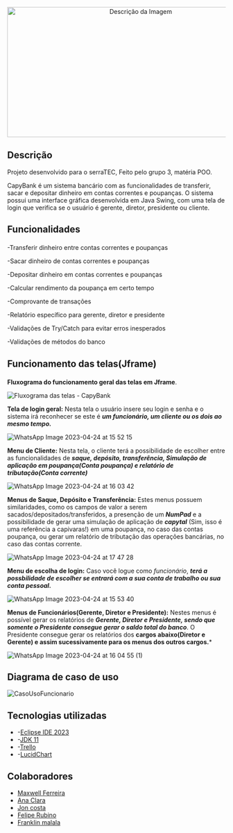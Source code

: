 <p align="center">
  <img src="https://user-images.githubusercontent.com/127156275/233812370-6b2ca65e-1652-4bd2-9e84-a6de39f76fbf.png" width="600" height="300" alt="Descrição da Imagem">
</p>

## Descrição
Projeto desenvolvido para o serraTEC, Feito pelo grupo 3, matéria POO.</p>
CapyBank é um sistema bancário com as funcionalidades de transferir, sacar e depositar dinheiro em contas correntes e poupanças. O sistema possui uma interface gráfica desenvolvida em Java Swing, com uma tela de login que verifica se o usuário é gerente, diretor, presidente ou cliente.

## Funcionalidades</p>
-Transferir dinheiro entre contas correntes e poupanças</p>
-Sacar dinheiro de contas correntes e poupanças</p>
-Depositar dinheiro em contas correntes e poupanças</p></p>
-Calcular rendimento da poupança em certo tempo</p>
-Comprovante de transações</p>
-Relatório específico para gerente, diretor e presidente</p>
-Validações de Try/Catch para evitar erros inesperados</p>
-Validações de métodos do banco</p>   

## Funcionamento das telas(Jframe)</p>

**Fluxograma do funcionamento geral das telas em Jframe**.</p></p>
![Fluxograma das telas - CapyBank](https://user-images.githubusercontent.com/127156460/234085530-1033e0bc-029d-4e86-983a-ba42e3c19229.png)</p>

**Tela de login geral:** Nesta tela o usuário insere seu login e senha e o sistema irá reconhecer se este é ***um funcionário, um cliente ou os dois ao mesmo tempo.***</p></p>
![WhatsApp Image 2023-04-24 at 15 52 15](https://user-images.githubusercontent.com/127156460/234095307-d85e7842-0e70-4edf-bfb6-641a3dd2078e.jpeg)</p>

**Menu de Cliente:** Nesta tela, o cliente terá a possibilidade de escolher entre as funcionalidades de ***saque, depósito, transferência, Simulação de aplicação em poupança(Conta poupança) e relatório de tributação(Conta corrente)***</p></p>
![WhatsApp Image 2023-04-24 at 16 03 42](https://user-images.githubusercontent.com/127156460/234104561-2d2b9e7e-ba81-4c41-acb4-8278fb9121fd.jpeg)


**Menus de Saque, Depósito e Transferência:** Estes menus possuem similaridades, como os campos de valor a serem sacados/depositados/transferidos, a presenção de um ***NumPad*** e a possibilidade de gerar uma simulação de aplicação de ***capytal*** (Sim, isso é uma referência a capivaras!) em uma poupança, no caso das contas poupança, ou gerar um relatório de tributação das operações bancárias, no caso das contas corrente.</p></p>
![WhatsApp Image 2023-04-24 at 17 47 28](https://user-images.githubusercontent.com/127156460/234113316-116ede6c-63d4-4161-8eca-1977f595b097.jpeg)</p>


**Menu de escolha de login:** Caso você logue como _funcionário_, ***terá a possbilidade de escolher se entrará com a sua conta de trabalho ou sua conta pessoal.***</p></p>
![WhatsApp Image 2023-04-24 at 15 53 40](https://user-images.githubusercontent.com/127156460/234100433-d3f7a0bc-6d67-4841-a9be-e94a84cb6d2d.jpeg)</p>

**Menus de Funcionários(Gerente, Diretor e Presidente):** Nestes menus é possível gerar os relatórios de ***Gerente, Diretor e Presidente, sendo que somente o Presidente consegue gerar o saldo total do banco***. O Presidente consegue gerar os relatórios dos **cargos abaixo(Diretor e Gerente) e assim sucessivamente para os menus dos outros cargos.***</p></p>
![WhatsApp Image 2023-04-24 at 16 04 55 (1)](https://user-images.githubusercontent.com/127156460/234106662-784751e9-1459-4f2d-aa45-301e314c58c7.jpeg)

## Diagrama de caso de uso 
![CasoUsoFuncionario](https://user-images.githubusercontent.com/127156460/234112606-802965fc-bf7b-42e9-8b98-dfc26390b9cf.png)</p>

## Tecnologias utilizadas 
* -[Eclipse IDE 2023](https://www.eclipse.org/downloads/)
* -[JDK 11](https://jdk.java.net/11/)
* -[Trello](https://trello.com/b/jRIJ4QjG/g3-poo)
* -[LucidChart](https://lucid.app/)

## Colaboradores 
* [Maxwell Ferreira](https://github.com/MaxFerreiraA)
* [Ana Clara](https://github.com/AnaClaraDamasceno18)
* [Jon costa](https://github.com/joncosta-3097)
* [Felipe Rubino](https://github.com/Felipe-Rubino)
* [Franklin malala](https://github.com/FranklinMalala)
